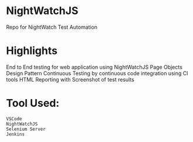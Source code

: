 # NightWatchJS
Repo for NightWatch Test Automation

# Highlights

End to End testing for web application using NightWatchJS
Page Objects Design Pattern
Continuous Testing by continuous code integration using CI tools
HTML Reporting with Screenshot of test results

# Tool Used:

    VSCode
    NightWatchJS
    Selenium Server
    Jenkins


